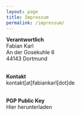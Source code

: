 ```yaml
---
layout: page
title: Impressum
permalink: /impressum/
---
```

<b>Verantwortlich</b>
<br>Fabian Karl
<br>An der Gosekuhle 6
<br>44143 Dortmund
<p></p>
<br><b>Kontakt</b>
<br>kontakt[at]fabiankarl[dot]de
<p></p>
<br><b>PGP Public Key</b>
<br>Hier herunterladen